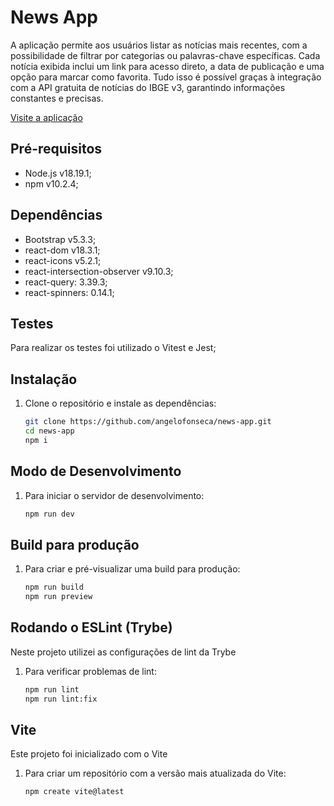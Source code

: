 # News App

A aplicação permite aos usuários listar as notícias mais recentes, com a possibilidade de filtrar por categorias ou palavras-chave específicas. Cada notícia exibida inclui um link para acesso direto, a data de publicação e uma opção para marcar como favorita. Tudo isso é possível graças à integração com a API gratuita de notícias do IBGE v3, garantindo informações constantes e precisas.

[Visite a aplicação](https://your-news-dz7n4plel-angelo-fonsecas-projects.vercel.app/)

## Pré-requisitos

- Node.js v18.19.1;
- npm v10.2.4;

## Dependências

- Bootstrap v5.3.3;
- react-dom v18.3.1;
- react-icons v5.2.1;
- react-intersection-observer v9.10.3;
- react-query: 3.39.3;
- react-spinners: 0.14.1;

## Testes

Para realizar os testes foi utilizado o Vitest e Jest;

## Instalação

1. Clone o repositório e instale as dependências:

   ```bash
   git clone https://github.com/angelofonseca/news-app.git
   cd news-app
   npm i

## Modo de Desenvolvimento

1. Para iniciar o servidor de desenvolvimento:

   ```bash
   npm run dev

## Build para produção

1. Para criar e pré-visualizar uma build para produção:

   ```bash
   npm run build
   npm run preview

## Rodando o ESLint (Trybe)

Neste projeto utilizei as configurações de lint da Trybe

1. Para verificar problemas de lint:

   ```bash
   npm run lint
   npm run lint:fix

## Vite

  Este projeto foi inicializado com o Vite

1. Para criar um repositório com a versão mais atualizada do Vite:

   ```bash
   npm create vite@latest
